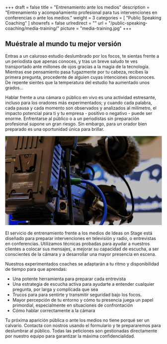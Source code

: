 +++
draft 		= false
title 		= "Entrenamiento ante los medios"
description	= "Entrenamiento y acompañamiento profesional para tus intervenciones en conferencias o ante los medios."
weight		= 3
categories	= [ "Public Speaking Coaching" ]
showrefs	= false
urlredirect	= ""
url	 		= "/public-speaking-coaching/media-training/"
picture		= "media-training.jpg"
+++

## Muéstrale al mundo tu mejor versión

Entras a un caluroso estudio deslumbrado por los focos, te sientas frente a un periodista que apenas conoces, y tras un breve saludo te ves transportado ante millones de ojos gracias a la magia de la tecnología. Mientras ese pensamiento pasa fugazmente por tu cabeza, recibes la primera pregunta, procedente de alguien cuyas intenciones desconoces. De repente sientes que la temperatura del estudio ha aumentado unos grados...

Hablar frente a una cámara o público en vivo es una actividad estresante, incluso para los oradores más experimentados; y cuando cada palabra, cada pausa y cada momento son observados y analizados al milímetro, el impacto potencial para ti y tu empresa - positivo o negativo - puede ser enorme. Enfrentarse al público o a un periodistas sin preparación profesional supone un gran riesgo. Sin embargo, para un orador bien preparado es una oportunidad única para brillar.

![media-training][pic1]

El servicio de entrenamiento frente a los medios de Ideas on Stage está diseñado para preparar intervenciones en televisión y radio, o entrevistas en conferencias. Utilizamos técnicas probadas para ayudar a nuestros clientes a colocar sus mensajes, a mejorar su capacidad de escucha, a ser conscientes de la cámara y a desarrollar una mayor presencia en escena.

Nuestros experimentados coaches se adaptarán a tu ritmo y disponibilidad de tiempo para que aprendas:

* Una potente herramienta para preparar cada entrevista
* Una estrategia de escucha activa para ayudarte a entender cualquier pregunta, por larga y complicada que sea
* Trucos para para sentirte y transmitir seguridad bajo los focos.
* Mayor percepción de tu entorno y cómo tu presencia juega un papel primordial, especialmente en situaciones de confrontación
* Cómo hablar correctamente a la cámara

Tu próxima aparición pública o ante los medios no tiene porqué ser un calvario. Contacta con nostros usando el formulario y te prepararemos para deslumbrar al público. Todas las peticiones son gestionadas directamente por nuestro equipo para garantizar la máxima confidencialidad.

[pic1]: media-training.jpg